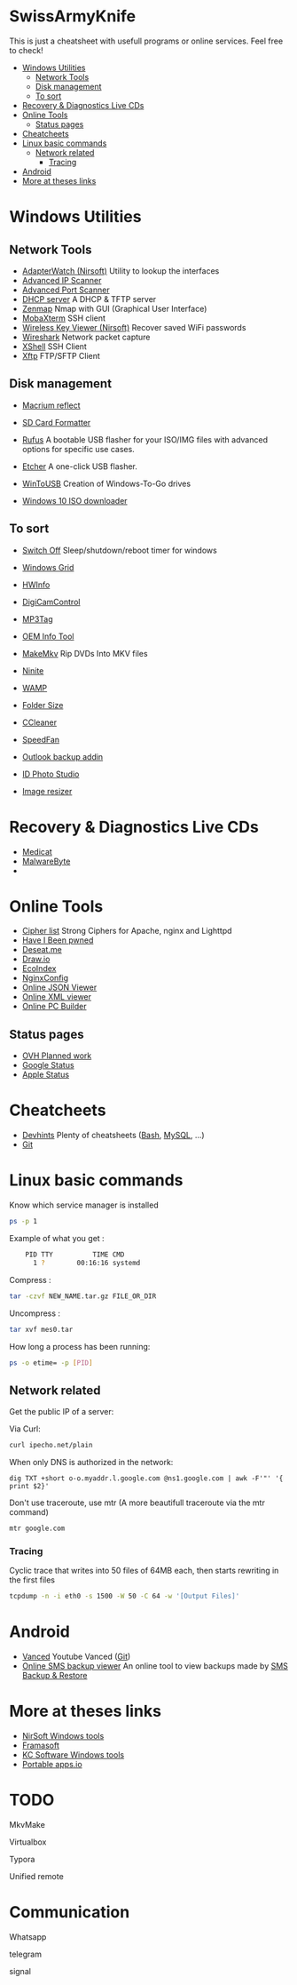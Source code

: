 # SwissArmyKnife

This is just a cheatsheet with usefull programs or online services. Feel free to check!

- [Windows Utilities](#windows-utilities)
  * [Network Tools](#network-tools)
  * [Disk management](#disk-management)
  * [To sort](#to-sort)
- [Recovery & Diagnostics Live CDs](#recovery---diagnostics-live-cds)
- [Online Tools](#online-tools)
  * [Status pages](#status-pages)
- [Cheatcheets](#cheatcheets)
- [Linux basic commands](#linux-basic-commands)
  * [Network related](#network-related)
    + [Tracing](#tracing)
- [Android](#android)
- [More at theses links](#more-at-theses-links)


# Windows Utilities

## Network Tools

- [AdapterWatch (Nirsoft)](https://www.nirsoft.net/utils/awatch.html) 
  Utility to lookup the interfaces 
- [Advanced IP Scanner](https://www.advanced-ip-scanner.com/) 
- [Advanced Port Scanner](https://www.advanced-port-scanner.com/fr/) 
- [DHCP server](http://www.dhcpserver.de/cms/download/) 
  A DHCP & TFTP server 
- [Zenmap](https://nmap.org/download.html ) 
  Nmap with GUI (Graphical User Interface)
- [MobaXterm](https://mobaxterm.mobatek.net/download.html) 
  SSH client 
- [Wireless Key Viewer (Nirsoft)](https://www.nirsoft.net/utils/wireless_key.html) 
  Recover saved WiFi passwords
- [Wireshark](https://www.wireshark.org/#download) 
  Network packet capture
- [XShell](https://www.netsarang.com/en/xshell-download/) 
  SSH Client
- [Xftp](https://www.netsarang.com/en/xftp-download/)
  FTP/SFTP Client 



## Disk management

- [Macrium reflect](https://www.macrium.com/reflectfree) 

- [SD Card Formatter](https://www.sdcard.org/downloads/formatter/eula_windows/) 
- [Rufus](https://rufus.ie/) 
  A bootable USB flasher for your ISO/IMG files with advanced options for specific use cases. 
- [Etcher](https://www.balena.io/etcher/) 
  A one-click USB flasher.
- [WinToUSB](https://www.easyuefi.com/wintousb/) 
  Creation of Windows-To-Go drives
- [Windows 10 ISO downloader](https://www.microsoft.com/fr-fr/software-download/windows10) 


## To sort

- [Switch Off](https://www.clubic.com/telechargement-en-cours/9272-0-switch-off.html) 
  Sleep/shutdown/reboot timer for windows
- [Windows Grid](http://windowgrid.net/) 
- [HWInfo](https://www.hwinfo.com/download/) 
- [DigiCamControl](http://digicamcontrol.com/download) 
- [MP3Tag](https://www.mp3tag.de/en/download.html) 
- [OEM Info Tool](https://www.trishtech.com/oem-info-tool/)
- [MakeMkv](https://www.makemkv.com/) 
  Rip DVDs Into MKV files
- [Ninite](https://ninite.com/) 
- [WAMP](https://www.wampserver.com/#download-wrapper)
- [Folder Size](http://www.folder-size.com/) 
- [CCleaner](https://www.ccleaner.com/fr-fr/ccleaner/download) 
- [SpeedFan](http://www.speedfan.fr/) 
- [Outlook backup addin](https://github.com/HoffmannTom/outlookbackupaddin)

- [ID Photo Studio](https://www.kcsoftwares.com/?idps) 

- [Image resizer](https://www.bricelam.net/ImageResizer/) 



# Recovery & Diagnostics Live CDs 

- [Medicat](https://gbatemp.net/threads/medicat-usb-a-multiboot-linux-usb-for-pc-repair.361577/) 
- [MalwareByte](https://fr.malwarebytes.com/mwb-download/thankyou/) 
- 

# Online Tools

- [Cipher list](https://cipherlist.eu/) 
  Strong Ciphers for Apache, nginx and Lighttpd
- [Have I Been pwned ](https://haveibeenpwned.com/)
- [Deseat.me](https://www.deseat.me/) 
- [Draw.io](https://app.diagrams.net/)
- [EcoIndex](http://www.ecoindex.fr/) 
- [NginxConfig](https://www.digitalocean.com/community/tools/nginx)
- [Online JSON Viewer](https://jsonformatter.org/json-parser)
- [Online XML viewer ](https://codebeautify.org/xmlviewer)
- [Online PC Builder](https://pcpartpicker.com/list/) 



## Status pages 

- [OVH Planned work](http://travaux.ovh.net/) 
- [Google Status](https://www.google.com/appsstatus#hl=fr&v=status) 
- [Apple Status](https://www.apple.com/support/systemstatus/)



# Cheatcheets

- [Devhints](https://devhints.io/) 
  Plenty of cheatsheets ([Bash](https://devhints.io/bash), [MySQL](https://devhints.io/mysql), ...)
- [Git](http://rogerdudler.github.io/git-guide/) 



# Linux basic commands

Know which service manager is installed 

```bash
ps -p 1
```

Example of what you get : 

```bash
    PID TTY          TIME CMD
      1 ?        00:16:16 systemd
```

Compress :

```bash
tar -czvf NEW_NAME.tar.gz FILE_OR_DIR
```

Uncompress : 

```bash
tar xvf mes0.tar	
```

How long a process has been running: 

```bash
ps -o etime= -p [PID]
```

## Network related

Get the public IP of a server:

Via Curl: 

```bash
curl ipecho.net/plain
```

When only DNS is authorized in the network:

```
dig TXT +short o-o.myaddr.l.google.com @ns1.google.com | awk -F'"' '{ print $2}'
```

Don't use traceroute, use mtr (A more beautifull traceroute via the mtr command)

```bash
mtr google.com
```



### Tracing

Cyclic trace that writes into 50 files of 64MB each, then starts rewriting in the first files

```bash
tcpdump -n -i eth0 -s 1500 -W 50 -C 64 -w '[Output Files]'
```







# Android	

- [Vanced](https://vancedapp.com/) 
  Youtube Vanced ([Git](https://github.com/YTVanced/))
- [Online SMS backup viewer](https://mattj.io/sms-backup-reader-2/main)
  An online tool to view backups made by [SMS Backup & Restore](https://play.google.com/store/apps/details?id=com.riteshsahu.SMSBackupRestore)



# More at theses links 

- [NirSoft Windows tools](https://www.nirsoft.net/)
- [Framasoft](https://framasoft.org/)
- [KC Software Windows tools](https://www.kcsoftwares.com/)
- [Portable apps.io](https://portapps.io/)

# TODO
MkvMake

Virtualbox

Typora

Unified remote



# Communication 
Whatsapp 

telegram 

signal
